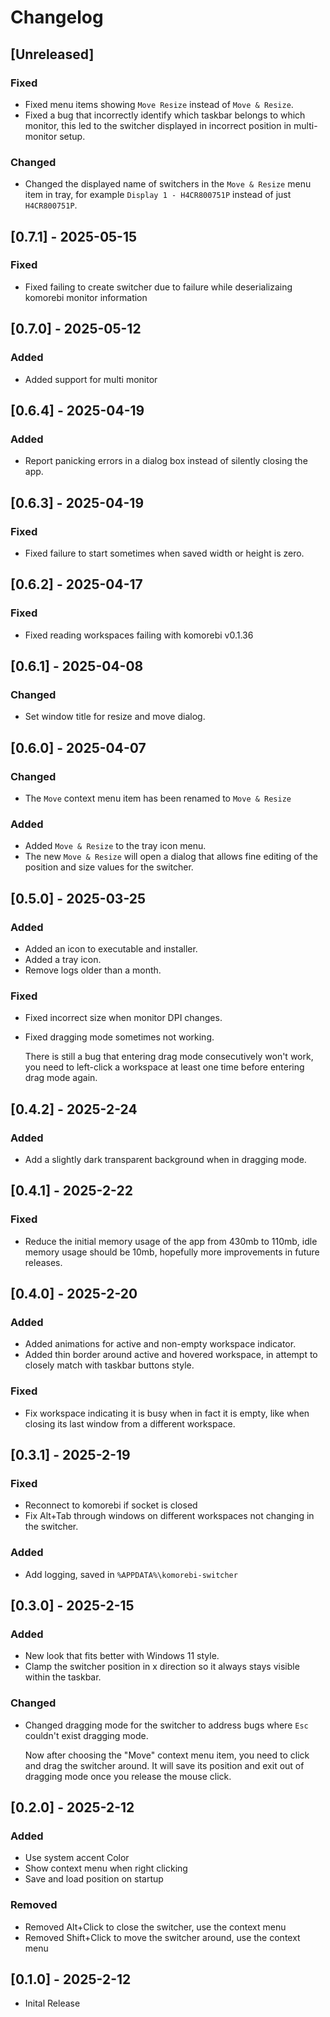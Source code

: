 # Changelog

## [Unreleased]

### Fixed

- Fixed menu items showing `Move Resize` instead of `Move & Resize`.
- Fixed a bug that incorrectly identify which taskbar belongs to which monitor, this led to the switcher displayed in incorrect position in multi-monitor setup.

### Changed

- Changed the displayed name of switchers in the `Move & Resize` menu item in tray, for example `Display 1 - H4CR800751P` instead of just `H4CR800751P`.

## [0.7.1] - 2025-05-15

### Fixed

- Fixed failing to create switcher due to failure while deserializaing komorebi monitor information

## [0.7.0] - 2025-05-12

### Added

- Added support for multi monitor

## [0.6.4] - 2025-04-19

### Added

- Report panicking errors in a dialog box instead of silently closing the app.

## [0.6.3] - 2025-04-19

### Fixed

- Fixed failure to start sometimes when saved width or height is zero.

## [0.6.2] - 2025-04-17

### Fixed

- Fixed reading workspaces failing with komorebi v0.1.36

## [0.6.1] - 2025-04-08

### Changed

- Set window title for resize and move dialog.

## [0.6.0] - 2025-04-07

### Changed

- The `Move` context menu item has been renamed to `Move & Resize`

### Added

- Added `Move & Resize` to the tray icon menu.
- The new `Move & Resize` will open a dialog that allows fine editing of the position and size values for the switcher.

## [0.5.0] - 2025-03-25

### Added

- Added an icon to executable and installer.
- Added a tray icon.
- Remove logs older than a month.

### Fixed

- Fixed incorrect size when monitor DPI changes.
- Fixed dragging mode sometimes not working.

  There is still a bug that entering drag mode consecutively won't work, you need to left-click a workspace at least one time
  before entering drag mode again.

## [0.4.2] - 2025-2-24

### Added

- Add a slightly dark transparent background when in dragging mode.

## [0.4.1] - 2025-2-22

### Fixed

- Reduce the initial memory usage of the app from 430mb to 110mb, idle memory usage should be 10mb, hopefully more improvements in future releases.

## [0.4.0] - 2025-2-20

### Added

- Added animations for active and non-empty workspace indicator.
- Added thin border around active and hovered workspace, in attempt to closely match with taskbar buttons style.

### Fixed

- Fix workspace indicating it is busy when in fact it is empty, like when closing its last window from a different workspace.

## [0.3.1] - 2025-2-19

### Fixed

- Reconnect to komorebi if socket is closed
- Fix Alt+Tab through windows on different workspaces not changing in the switcher.

### Added

- Add logging, saved in `%APPDATA%\komorebi-switcher`

## [0.3.0] - 2025-2-15

### Added

- New look that fits better with Windows 11 style.
- Clamp the switcher position in x direction so it always stays visible within the taskbar.

### Changed

- Changed dragging mode for the switcher to address bugs where `Esc` couldn't exist dragging mode.

  Now after choosing the "Move" context menu item, you need to click and drag the switcher around.
  It will save its position and exit out of dragging mode once you release the mouse click.

## [0.2.0] - 2025-2-12

### Added

- Use system accent Color
- Show context menu when right clicking
- Save and load position on startup

### Removed

- Removed Alt+Click to close the switcher, use the context menu
- Removed Shift+Click to move the switcher around, use the context menu

## [0.1.0] - 2025-2-12

- Inital Release
